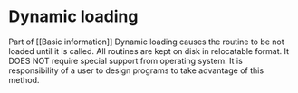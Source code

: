 # Dynamic loading 

Part of [[Basic information]]
Dynamic loading causes the routine to be not loaded until it is called. All routines are kept on disk in relocatable format. It DOES NOT require special support from operating system. It is responsibility of a user to design programs to take advantage of this method.
